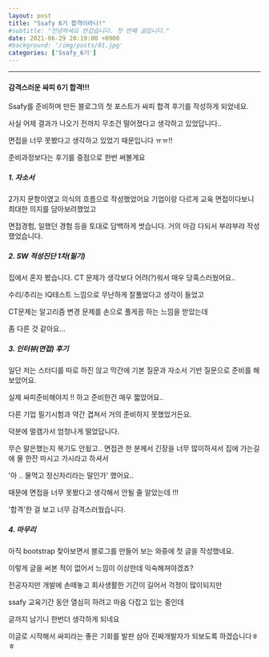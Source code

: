 ```yaml
---
layout: post
title: "Ssafy 6기 합격이라니!"
#subtitle: "안녕하세요 반갑습니다. 첫 번째 글입니다."
date: 2021-06-29 20:19:00 +0900
#background: '/img/posts/01.jpg'
categories: ['Ssafy_6기']
---
```

___

#### 감격스러운 싸피 6기 합격!!!

Ssafy를 준비하며 만든 블로그의 첫 포스트가 싸피 합격 후기를 작성하게 되었네요.

사실 어제 결과가 나오기 전까지 무조건 떨어졌다고 생각하고 있었답니다..

면접을 너무 못봤다고 생각하고 있었기 때문입니다 ㅠㅠ!!

준비과정보다는 후기를 중점으로 한번 써볼게요

##### 1. 자소서

2가지 문항이였고 의식의 흐름으로 작성했었어요 기업이랑 다르게 교육 면접이다보니 최대한 의지를 담아보려했었고

면접경험, 일했던 경험 등을 토대로 담백하게 썻습니다. 거의 마감 다되서 부랴부랴 작성했었습니다.

##### 2. SW 적성진단 1차(필기)

집에서 혼자 봤습니다. CT 문제가 생각보다 어려(?)워서 매우 당혹스러웠어요..

수리/추리는 IQ테스트 느낌으로 무난하게 잘풀었다고 생각이 들었고

CT문제는 알고리즘 변경 문제를 손으로 풀게끔 하는 느낌을 받았는데

좀 다른 것 같아요...

##### 3. 인터뷰(면접) 후기

일단 저는 스터디를 따로 하진 않고 막간에 기본 질문과 자소서 기반 질문으로 준비를 해보았어요.

실제 싸피준비해야지 !! 하고 준비한건 매우 짧았어요..

다른 기업 필기시험과 약간 겹쳐서 거의 준비하지 못했었거든요.

덕분에 멀캠가서 엄청나게 떨었답니다.

무슨 말은했는지 복기도 안됬고.. 면접관 한 분께서 긴장을 너무 많이하셔서 집에 가는길에 물 한잔 마시고 가시라고 하셔서

'아 .. 물먹고 정신차리라는 말인가' 했어요..

때문에 면접을 너무 못봤다고 생각해서 안될 줄 알았는데 !!!

'합격'한 걸 보고 너무 감격스러웠습니다.

##### 4. 마무리

아직 bootstrap 찾아보면서 블로그를 만들어 보는 와중에 첫 글을 작성했네요.

이렇게 글을 써본 적이 없어서 느낌이 이상한데 익숙해져야겠죠?

전공자지만 개발에 손떼놓고 회사생활한 기간이 길어서 걱정이 많이되지만

ssafy 교육기간 동안 열심히 하려고 마음 다잡고 있는 중인데

글까지 남기니 한번더 생각하게 되네요

이글로 시작해서 싸피라는 좋은 기회를 발판 삼아 진짜개발자가 되보도록 하겠습니다ㅎㅎ

